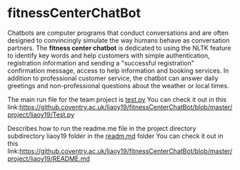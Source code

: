 # fitnessCenterChatBot

Chatbots are computer programs that conduct conversations and are often designed to convincingly simulate the way humans behave as conversation partners. The **fitness center chatbot** is dedicated to using the NLTK feature to identify key words and help customers with simple authentication, registration information and sending a "successful registration" confirmation message, access to help information and booking services. In addition to professional customer service, the chatbot can answer daily greetings and non-professional questions about the weather or local times.


The main run file for the team project is [test.py](https://github.coventry.ac.uk/liaoy19/fitnessCenterChatBot/blob/master/project/liaoy19/Test.py)
You can check it out in this link:https://github.coventry.ac.uk/liaoy19/fitnessCenterChatBot/blob/master/project/liaoy19/Test.py

Describes how to run the readme.me file in the project directory subdirectory liaoy19 folder in the [readm.md](https://github.coventry.ac.uk/liaoy19/fitnessCenterChatBot/blob/master/project/liaoy19/README.md) folder
You can check it out in this link:https://github.coventry.ac.uk/liaoy19/fitnessCenterChatBot/blob/master/project/liaoy19/README.md









